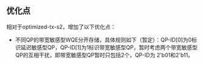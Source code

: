 ## 优化点
相对于optimized-tx-s2，增加了以下优化点：
* 不同QP的带宽敏感型WQE分开存储，具体规则如下（暂定）：QP-ID[0]为0标识延迟敏感型QP，QP-ID[1]为1标识带宽敏感型QP，暂时考虑两个带宽敏感型QP的互相干扰，即带宽敏感型QP暂时只包括2个，QP-ID为 2'b01和2'b11。